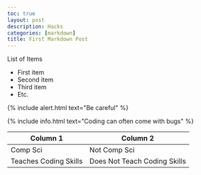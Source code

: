 ```yaml
---
toc: true
layout: post
description: Hacks
categories: [markdown]
title: First Markdown Post
---
```


List of Items

- First item
- Second item
- Third item
- Etc.

{% include alert.html text="Be careful" %}

{% include info.html text="Coding can often come with bugs" %}

| Column 1 | Column 2 |
|-|-|
| Comp Sci | Not Comp Sci |
| Teaches Coding Skills | Does Not Teach Coding Skills |

